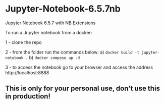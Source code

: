 # Jupyter-Notebook-6.5.7nb
Jupyter Notebook 6.5.7 with NB Extensions

To run a Jupyter notebook from a docker:

1 - clone the repo

2 - from the folder run the commands below:
a) `docker build -t jupyter-notebook .`
b) `docker compose up -d`

3 - to access the notebook go to your browser and access the address http://localhost:8888



## This is only for your personal use, don't use this in production! 